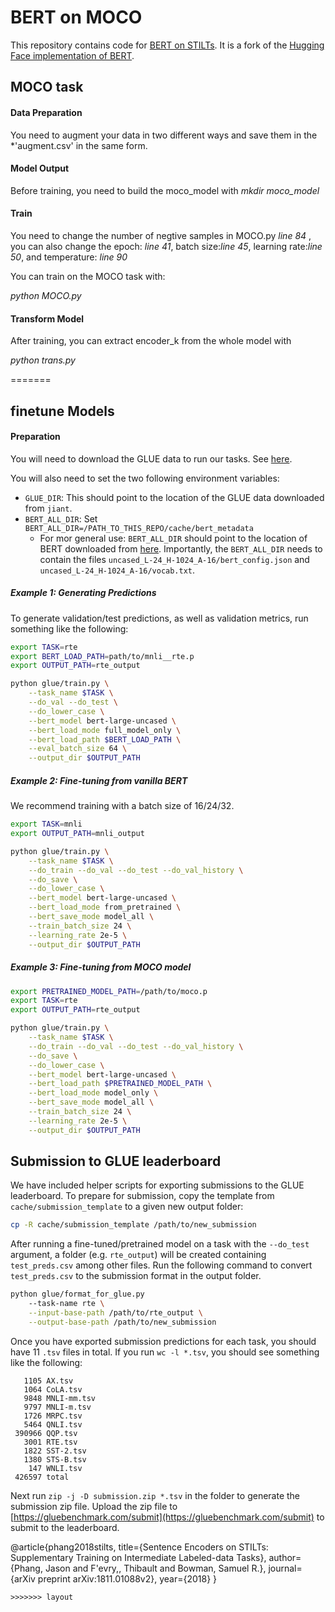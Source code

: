 # BERT on MOCO

This repository contains code for [BERT on STILTs](https://arxiv.org/abs/1811.01088v2). It is a fork of the [Hugging Face implementation of BERT](https://github.com/huggingface/pytorch-pretrained-BERT).

## MOCO task

#### Data Preparation

You need to augment your data in two different ways and save them in the *'augment.csv' in the same form.

#### Model Output

Before training, you need to build the moco_model with *mkdir moco_model*

#### Train
You need to change the number of negtive samples in MOCO.py *line 84* , you can also change the epoch: *line 41*, batch size:*line 45*, learning rate:*line 50*, and temperature: *line 90*

You can train on the MOCO task with:

*python MOCO.py*

#### Transform Model

After training, you can extract encoder_k from the whole model with

*python trans.py*

=======

## finetune Models

#### Preparation

You will need to download the GLUE data to run our tasks. See [here](https://github.com/jsalt18-sentence-repl/jiant#downloading-data).

You will also need to set the two following environment variables:

* `GLUE_DIR`: This should point to the location of the GLUE data downloaded from `jiant`.
* `BERT_ALL_DIR`: Set `BERT_ALL_DIR=/PATH_TO_THIS_REPO/cache/bert_metadata` 
    * For mor general use: `BERT_ALL_DIR` should point to the location of BERT downloaded from [here](https://storage.googleapis.com/bert_models/2018_10_18/uncased_L-24_H-1024_A-16.zip). Importantly, the `BERT_ALL_DIR` needs to contain the files `uncased_L-24_H-1024_A-16/bert_config.json` and `uncased_L-24_H-1024_A-16/vocab.txt`.

##### Example 1: Generating Predictions

To generate validation/test predictions, as well as validation metrics, run something like the following:

```bash
export TASK=rte
export BERT_LOAD_PATH=path/to/mnli__rte.p
export OUTPUT_PATH=rte_output

python glue/train.py \
    --task_name $TASK \
    --do_val --do_test \
    --do_lower_case \
    --bert_model bert-large-uncased \
    --bert_load_mode full_model_only \
    --bert_load_path $BERT_LOAD_PATH \
    --eval_batch_size 64 \
    --output_dir $OUTPUT_PATH
``` 

##### Example 2: Fine-tuning from vanilla BERT

We recommend training with a batch size of 16/24/32.

```bash
export TASK=mnli
export OUTPUT_PATH=mnli_output

python glue/train.py \
    --task_name $TASK \
    --do_train --do_val --do_test --do_val_history \
    --do_save \
    --do_lower_case \
    --bert_model bert-large-uncased \
    --bert_load_mode from_pretrained \
    --bert_save_mode model_all \
    --train_batch_size 24 \
    --learning_rate 2e-5 \
    --output_dir $OUTPUT_PATH
``` 


##### Example 3: Fine-tuning from MOCO model

```bash
export PRETRAINED_MODEL_PATH=/path/to/moco.p
export TASK=rte
export OUTPUT_PATH=rte_output

python glue/train.py \
    --task_name $TASK \
    --do_train --do_val --do_test --do_val_history \
    --do_save \
    --do_lower_case \
    --bert_model bert-large-uncased \
    --bert_load_path $PRETRAINED_MODEL_PATH \
    --bert_load_mode model_only \
    --bert_save_mode model_all \
    --train_batch_size 24 \
    --learning_rate 2e-5 \
    --output_dir $OUTPUT_PATH
``` 


## Submission to GLUE leaderboard

We have included helper scripts for exporting submissions to the GLUE leaderboard. To prepare for submission, copy the template from `cache/submission_template` to a given new output folder:

```bash
cp -R cache/submission_template /path/to/new_submission
```

After running a fine-tuned/pretrained model on a task with the `--do_test` argument, a folder (e.g. `rte_output`) will be created containing `test_preds.csv` among other files. Run the following command to convert `test_preds.csv` to the submission format in the output folder.

```bash
python glue/format_for_glue.py 
    --task-name rte \
    --input-base-path /path/to/rte_output \
    --output-base-path /path/to/new_submission
```

Once you have exported submission predictions for each task, you should have 11 `.tsv` files in total. If you run `wc -l *.tsv`, you should see something like the following:

```
   1105 AX.tsv
   1064 CoLA.tsv
   9848 MNLI-mm.tsv
   9797 MNLI-m.tsv
   1726 MRPC.tsv
   5464 QNLI.tsv
 390966 QQP.tsv
   3001 RTE.tsv
   1822 SST-2.tsv
   1380 STS-B.tsv
    147 WNLI.tsv
 426597 total 
```

Next run `zip -j -D submission.zip *.tsv` in the folder to generate the submission zip file. Upload the zip file to [https://gluebenchmark.com/submit](https://gluebenchmark.com/submit) to submit to the leaderboard.



@article{phang2018stilts,
  title={Sentence Encoders on STILTs: Supplementary Training on Intermediate Labeled-data Tasks},
  author={Phang, Jason and F\'evry,, Thibault and Bowman, Samuel R.},
  journal={arXiv preprint arXiv:1811.01088v2},
  year={2018}
}
```
>>>>>>> layout

